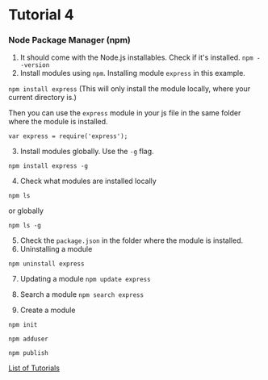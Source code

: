# Tutorial 4
### Node Package Manager (npm)

1. It should come with the Node.js installables. Check if it's installed. `npm --version`
2. Install modules using `npm`. Installing module `express` in this example.

`npm install express` (This will only install the module locally, where your current directory is.)

Then you can use the `express` module in your js file in the same folder where the module is installed.

`var express = require('express');`

3. Install modules globally. Use the `-g` flag.

`npm install express -g`

4. Check what modules are installed locally

`npm ls`

or globally

`npm ls -g`

5. Check the `package.json` in the folder where the module is installed.
6. Uninstalling a module

`npm uninstall express`

7. Updating a module
`npm update express`

8. Search a module
`npm search express`

9. Create a module

`npm init`

`npm adduser`

`npm publish`


[List of Tutorials](https://github.com/shane030716/node-js)
